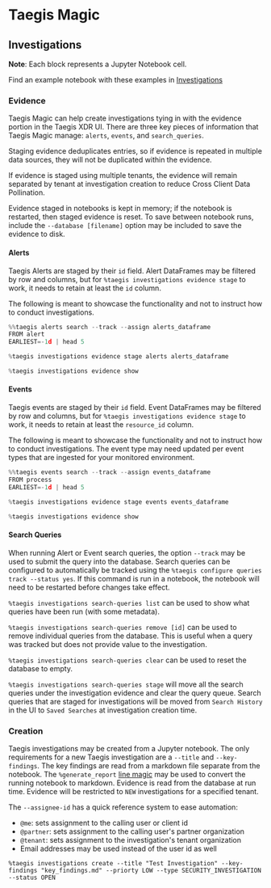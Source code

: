 # Taegis Magic

## Investigations

**Note**: Each block represents a Jupyter Notebook cell.

Find an example notebook with these examples in [Investigations](notebooks/Investigations.ipynb)

### Evidence

Taegis Magic can help create investigations tying in with the evidence portion in the Taegis XDR UI.  There are three key pieces of information that Taegis Magic manage: `alerts`, `events`, and `search_queries`.

Staging evidence deduplicates entries, so if evidence is repeated in multiple data sources, they will not be duplicated within the evidence.

If evidence is staged using multiple tenants, the evidence will remain separated by tenant at investigation creation to reduce Cross Client Data Pollination.

Evidence staged in notebooks is kept in memory; if the notebook is restarted, then staged evidence is reset. To save between notebook runs, include the `--database [filename]` option may be included to save the evidence to disk.

#### Alerts

Taegis Alerts are staged by their `id` field.  Alert DataFrames may be filtered by row and columns, but for `%taegis investigations evidence stage` to work, it needs to retain at least the `id` column.

The following is meant to showcase the functionality and not to instruct how to conduct investigations.

```python
%%taegis alerts search --track --assign alerts_dataframe
FROM alert
EARLIEST=-1d | head 5
```

```python
%taegis investigations evidence stage alerts alerts_dataframe
```

```python
%taegis investigations evidence show
```

#### Events

Taegis events are staged by their `id` field.  Event DataFrames may be filtered by row and columns, but for `%taegis investigations evidence stage` to work, it needs to retain at least the `resource_id` column.

The following is meant to showcase the functionality and not to instruct how to conduct investigations.  The event type may need updated per event types that are ingested for your monitored environment. 

```python
%%taegis events search --track --assign events_dataframe
FROM process
EARLIEST=-1d | head 5
```

```python
%taegis investigations evidence stage events events_dataframe
```

```python
%taegis investigations evidence show
```

#### Search Queries

When running Alert or Event search queries, the option `--track` may be used to submit the query into the database.  Search queries can be configured to automatically be tracked using the `%taegis configure queries track --status yes`.  If this command is run in a notebook, the notebook will need to be restarted before changes take effect.

`%taegis investigations search-queries list` can be used to show what queries have been run (with some metadata).  

`%taegis investigations search-queries remove [id]` can be used to remove individual queries from the database.  This is useful when a query was tracked but does not provide value to the investigation.  

`%taegis investigations search-queries clear` can be used to reset the database to empty.  

`%taegis investigations search-queries stage` will move all the search queries under the investigation evidence and clear the query queue.  Search queries that are staged for investigations will be moved from `Search History` in the UI to `Saved Searches` at investigation creation time.

### Creation

Taegis investigations may be created from a Jupyter notebook.  The only requirements for a new Taegis investigation are a `--title` and `--key-findings`.  The key findings are read from a markdown file separate from the notebook.  The `%generate_report` [line magic](generate_report.md) may be used to convert the running notebook to markdown.  Evidence is read from the database at run time.  Evidence will be restricted to `NEW` investigations for a specified tenant.

The `--assignee-id` has a quick reference system to ease automation:

* `@me`: sets assignment to the calling user or client id
* `@partner`: sets assignment to the calling user's partner organization
* `@tenant`: sets assignment to the investigation's tenant organization
* Email addresses may be used instead of the user id as well

```
%taegis investigations create --title "Test Investigation" --key-findings "key_findings.md" --priorty LOW --type SECURITY_INVESTIGATION --status OPEN
```

